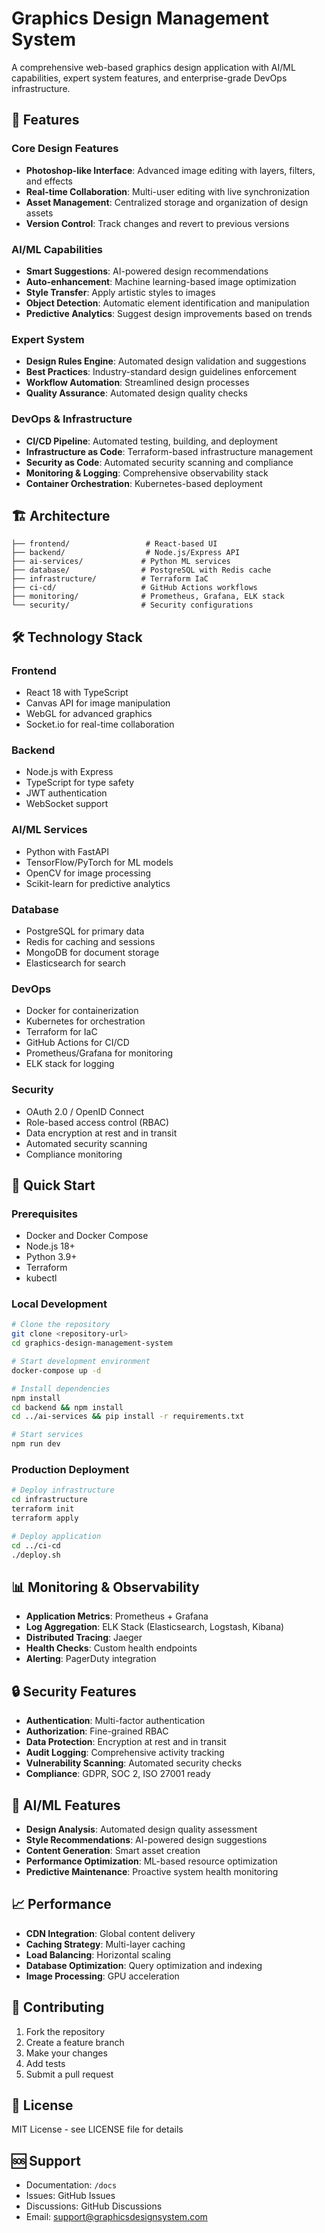 # Graphics Design Management System

A comprehensive web-based graphics design application with AI/ML capabilities, expert system features, and enterprise-grade DevOps infrastructure.

## 🚀 Features

### Core Design Features
- **Photoshop-like Interface**: Advanced image editing with layers, filters, and effects
- **Real-time Collaboration**: Multi-user editing with live synchronization
- **Asset Management**: Centralized storage and organization of design assets
- **Version Control**: Track changes and revert to previous versions

### AI/ML Capabilities
- **Smart Suggestions**: AI-powered design recommendations
- **Auto-enhancement**: Machine learning-based image optimization
- **Style Transfer**: Apply artistic styles to images
- **Object Detection**: Automatic element identification and manipulation
- **Predictive Analytics**: Suggest design improvements based on trends

### Expert System
- **Design Rules Engine**: Automated design validation and suggestions
- **Best Practices**: Industry-standard design guidelines enforcement
- **Workflow Automation**: Streamlined design processes
- **Quality Assurance**: Automated design quality checks

### DevOps & Infrastructure
- **CI/CD Pipeline**: Automated testing, building, and deployment
- **Infrastructure as Code**: Terraform-based infrastructure management
- **Security as Code**: Automated security scanning and compliance
- **Monitoring & Logging**: Comprehensive observability stack
- **Container Orchestration**: Kubernetes-based deployment

## 🏗️ Architecture

```
├── frontend/                 # React-based UI
├── backend/                  # Node.js/Express API
├── ai-services/             # Python ML services
├── database/                # PostgreSQL with Redis cache
├── infrastructure/          # Terraform IaC
├── ci-cd/                   # GitHub Actions workflows
├── monitoring/              # Prometheus, Grafana, ELK stack
└── security/                # Security configurations
```

## 🛠️ Technology Stack

### Frontend
- React 18 with TypeScript
- Canvas API for image manipulation
- WebGL for advanced graphics
- Socket.io for real-time collaboration

### Backend
- Node.js with Express
- TypeScript for type safety
- JWT authentication
- WebSocket support

### AI/ML Services
- Python with FastAPI
- TensorFlow/PyTorch for ML models
- OpenCV for image processing
- Scikit-learn for predictive analytics

### Database
- PostgreSQL for primary data
- Redis for caching and sessions
- MongoDB for document storage
- Elasticsearch for search

### DevOps
- Docker for containerization
- Kubernetes for orchestration
- Terraform for IaC
- GitHub Actions for CI/CD
- Prometheus/Grafana for monitoring
- ELK stack for logging

### Security
- OAuth 2.0 / OpenID Connect
- Role-based access control (RBAC)
- Data encryption at rest and in transit
- Automated security scanning
- Compliance monitoring

## 🚀 Quick Start

### Prerequisites
- Docker and Docker Compose
- Node.js 18+
- Python 3.9+
- Terraform
- kubectl

### Local Development
```bash
# Clone the repository
git clone <repository-url>
cd graphics-design-management-system

# Start development environment
docker-compose up -d

# Install dependencies
npm install
cd backend && npm install
cd ../ai-services && pip install -r requirements.txt

# Start services
npm run dev
```

### Production Deployment
```bash
# Deploy infrastructure
cd infrastructure
terraform init
terraform apply

# Deploy application
cd ../ci-cd
./deploy.sh
```

## 📊 Monitoring & Observability

- **Application Metrics**: Prometheus + Grafana
- **Log Aggregation**: ELK Stack (Elasticsearch, Logstash, Kibana)
- **Distributed Tracing**: Jaeger
- **Health Checks**: Custom health endpoints
- **Alerting**: PagerDuty integration

## 🔒 Security Features

- **Authentication**: Multi-factor authentication
- **Authorization**: Fine-grained RBAC
- **Data Protection**: Encryption at rest and in transit
- **Audit Logging**: Comprehensive activity tracking
- **Vulnerability Scanning**: Automated security checks
- **Compliance**: GDPR, SOC 2, ISO 27001 ready

## 🤖 AI/ML Features

- **Design Analysis**: Automated design quality assessment
- **Style Recommendations**: AI-powered design suggestions
- **Content Generation**: Smart asset creation
- **Performance Optimization**: ML-based resource optimization
- **Predictive Maintenance**: Proactive system health monitoring

## 📈 Performance

- **CDN Integration**: Global content delivery
- **Caching Strategy**: Multi-layer caching
- **Load Balancing**: Horizontal scaling
- **Database Optimization**: Query optimization and indexing
- **Image Processing**: GPU acceleration

## 🤝 Contributing

1. Fork the repository
2. Create a feature branch
3. Make your changes
4. Add tests
5. Submit a pull request

## 📄 License

MIT License - see LICENSE file for details

## 🆘 Support

- Documentation: `/docs`
- Issues: GitHub Issues
- Discussions: GitHub Discussions
- Email: support@graphicsdesignsystem.com 